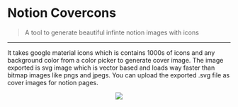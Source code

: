 # Notion Covercons
> A tool to generate beautiful infinte notion images with icons
---
It takes google material icons which is contains 1000s of icons and any background color from a color picker to generate cover image. 
The image exported is svg image which is vector based and loads way faster than bitmap images like pngs and jpegs. You can upload the exported .svg file as cover images for notion pages.
<p align="center">
  <img src="/covercon.png"/>
</p>

